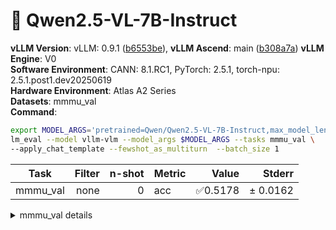 # 🎯 Qwen2.5-VL-7B-Instruct
**vLLM Version**: vLLM: 0.9.1 ([b6553be](https://github.com/vllm-project/vllm/commit/b6553be1bc75f046b00046a4ad7576364d03c835)), **vLLM Ascend**: main ([b308a7a](https://github.com/vllm-project/vllm-ascend/commit/b308a7a25897b88d4a23a9e3d583f4ec6de256ac))
**vLLM Engine**: V0  
**Software Environment**: CANN: 8.1.RC1, PyTorch: 2.5.1, torch-npu: 2.5.1.post1.dev20250619  
**Hardware Environment**: Atlas A2 Series  
**Datasets**: mmmu_val  
**Command**:  
```bash
export MODEL_ARGS='pretrained=Qwen/Qwen2.5-VL-7B-Instruct,max_model_len=8192,dtype=auto,tensor_parallel_size=4,max_images=2'
lm_eval --model vllm-vlm --model_args $MODEL_ARGS --tasks mmmu_val \ 
--apply_chat_template --fewshot_as_multiturn  --batch_size 1
```
  
| Task                  | Filter | n-shot | Metric   | Value   | Stderr |
|-----------------------|-------:|-------:|----------|--------:|-------:|
| mmmu_val                              | none   | 0      | acc    | ✅0.5178 | ± 0.0162 |
<details>
<summary>mmmu_val details</summary>

| Task                  | Filter | n-shot | Metric   | Value   | Stderr |
|-----------------------|-------:|-------:|----------|--------:|-------:|
| mmmu_val                              | none   | 0      | acc    | ✅0.5178 | ± 0.0162 |
| - Art and Design                      | none   | 0      | acc    | 0.6667 | ± 0.0424 |
| - Art                                 | none   | 0      | acc    | 0.6667 | ± 0.0875 |
| - Art Theory                          | none   | 0      | acc    | 0.8333 | ± 0.0692 |
| - Design                              | none   | 0      | acc    | 0.6667 | ± 0.0875 |
| - Music                               | none   | 0      | acc    | 0.5000 | ± 0.0928 |
| - Business                            | none   | 0      | acc    | 0.4267 | ± 0.0406 |
| - Accounting                          | none   | 0      | acc    | 0.4333 | ± 0.0920 |
| - Economics                           | none   | 0      | acc    | 0.5333 | ± 0.0926 |
| - Finance                             | none   | 0      | acc    | 0.3667 | ± 0.0895 |
| - Manage                              | none   | 0      | acc    | 0.3333 | ± 0.0875 |
| - Marketing                           | none   | 0      | acc    | 0.4667 | ± 0.0926 |
| - Health and Medicine                 | none   | 0      | acc    | 0.5867 | ± 0.0406 |
| - Basic Medical Science               | none   | 0      | acc    | 0.6000 | ± 0.0910 |
| - Clinical Medicine                   | none   | 0      | acc    | 0.6000 | ± 0.0910 |
| - Diagnostics and Laboratory Medicine | none   | 0      | acc    | 0.4667 | ± 0.0926 |
| - Pharmacy                            | none   | 0      | acc    | 0.6333 | ± 0.0895 |
| - Public Health                       | none   | 0      | acc    | 0.6333 | ± 0.0895 |
| - Humanities and Social Science       | none   | 0      | acc    | 0.7083 | ± 0.0410 |
| - History                             | none   | 0      | acc    | 0.7333 | ± 0.0821 |
| - Literature                          | none   | 0      | acc    | 0.8333 | ± 0.0692 |
| - Psychology                          | none   | 0      | acc    | 0.7333 | ± 0.0821 |
| - Sociology                           | none   | 0      | acc    | 0.5333 | ± 0.0926 |
| - Science                             | none   | 0      | acc    | 0.4200 | ± 0.0409 |
| - Biology                             | none   | 0      | acc    | 0.4000 | ± 0.0910 |
| - Chemistry                           | none   | 0      | acc    | 0.3667 | ± 0.0895 |
| - Geography                           | none   | 0      | acc    | 0.4667 | ± 0.0926 |
| - Math                                | none   | 0      | acc    | 0.4333 | ± 0.0920 |
| - Physics                             | none   | 0      | acc    | 0.4333 | ± 0.0920 |
| - Tech and Engineering                | none   | 0      | acc    | 0.4095 | ± 0.0340 |
| - Agriculture                         | none   | 0      | acc    | 0.5000 | ± 0.0928 |
| - Architecture and Engineering        | none   | 0      | acc    | 0.4333 | ± 0.0920 |
| - Computer Science                    | none   | 0      | acc    | 0.4333 | ± 0.0920 |
| - Electronics                         | none   | 0      | acc    | 0.3000 | ± 0.0851 |
| - Energy and Power                    | none   | 0      | acc    | 0.2667 | ± 0.0821 |
| - Materials                           | none   | 0      | acc    | 0.4333 | ± 0.0920 |
| - Mechanical Engineering              | none   | 0      | acc    | 0.5000 | ± 0.0928 |
</details>
